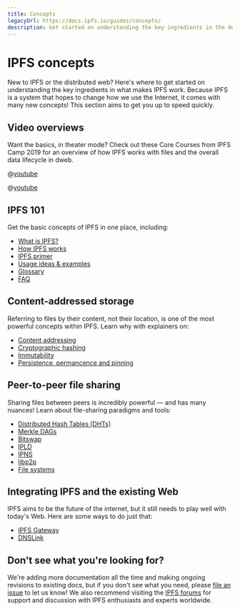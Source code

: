 ```yaml
---
title: Concepts
legacyUrl: https://docs.ipfs.io/guides/concepts/
description: Get started on understanding the key ingredients in the decentralized web, and how IPFS works.
---
```


# IPFS concepts

New to IPFS or the distributed web? Here's where to get started on understanding the key ingredients in what makes IPFS work. Because IPFS is a system that hopes to change how we use the Internet, it comes with many new concepts! This section aims to get you up to speed quickly.

## Video overviews

Want the basics, in theater mode? Check out these Core Courses from IPFS Camp 2019 for an overview of how IPFS works with files and the overall data lifecycle in dweb.

@[youtube](Z5zNPwMDYGg)

@[youtube](fLUq0RkiTBA)


## IPFS 101

Get the basic concepts of IPFS in one place, including:

- [What is IPFS?](/concepts/what-is-ipfs/)
- [How IPFS works](/concepts/how-ipfs-works/)
- [IPFS primer](https://dweb-primer.ipfs.io/)
- [Usage ideas & examples](/concepts/usage-ideas-examples/)
- [Glossary](/concepts/glossary/)
- [FAQ](/concepts/faq/)

## Content-addressed storage

Referring to files by their content, not their location, is one of the most powerful concepts within IPFS. Learn why with explainers on:

- [Content addressing](/concepts/content-addressing/)
- [Cryptographic hashing](/concepts/hashing/)
- [Immutability](/concepts/immutability/)
- [Persistence, permancence and pinning](/concepts/persistence/)

## Peer-to-peer file sharing

Sharing files between peers is incredibly powerful — and has many nuances! Learn about file-sharing paradigms and tools:

- [Distributed Hash Tables (DHTs)](/concepts/dht/)
- [Merkle DAGs](/concepts/merkle-dag/)
- [Bitswap](/concepts/bitswap/)
- [IPLD](/concepts/ipld/)
- [IPNS](/concepts/ipns/)
- [libp2p](/concepts/libp2p/)
- [File systems](/concepts/file-systems/)

## Integrating IPFS and the existing Web

IPFS aims to be the future of the internet, but it still needs to play well with today's Web. Here are some ways to do just that:

- [IPFS Gateway](/concepts/ipfs-gateway/)
- [DNSLink](/concepts/dnslink/)

## Don't see what you're looking for?

We're adding more documentation all the time and making ongoing revisions to existing docs, but if you don't see what you need, please [file an issue](https://github.com/ipfs/docs/issues/new?assignees=&labels=OKR+3%3A+Content+Improvement%2C+docs-ipfs&template=content-request.md&title=%5BCONTENT+REQUEST%5D+%28add+your+title+here%21%29) to let us know! We also recommend visiting the [IPFS forums](https://discuss.ipfs.io/) for support and discussion with IPFS enthusiasts and experts worldwide.
